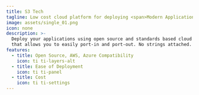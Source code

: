 ```yaml
---
title: S3 Tech
tagline: Low cost cloud platform for deploying <span>Modern Applications</span>
image: assets/single_01.png
icon: none
description: >- 
  Deploy your applications using open source and standards based cloud infrastructure
  that allows you to easily port-in and port-out. No strings attached.
features:
  - title: Open Source, AWS, Azure Compatibility
    icon: ti ti-layers-alt
  - title: Ease of Deployment
    icon: ti ti-panel
  - title: Cost
    icon: ti ti-settings
---
```

